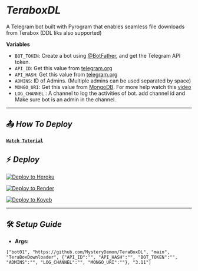 <h1 align="" id="title"><i>TeraboxDL</i></h1>

<p id="description">A Telegram bot built with Pyrogram that enables seamless file downloads from Terabox (DDL liks also supported)</p>

<b>Variables</b>
* `BOT_TOKEN`: Create a bot using [@BotFather](https://telegram.dog/BotFather), and get the Telegram API token.
* `API_ID`: Get this value from [telegram.org](https://my.telegram.org/apps)
* `API_HASH`: Get this value from [telegram.org](https://my.telegram.org/apps)
* `ADMINS`: ID of Admins. (Multiple admins can be used separated by space)
* `MONGO_URI`: Get this value from [MongoDB](https://www.mongodb.com). For more help watch this [video](https://youtu.be/1G1XwEOnxxo)
* `LOG_CHANNEL` : A channel to log the activities of bot. add channel id and Make sure bot is an admin in the channel. 

---

## 📤 ***How To Deploy***
[<b>`Watch Tutorial`</b>](#)

## ⚡️ ***Deploy***
[![Deploy to Heroku](https://www.herokucdn.com/deploy/button.svg)](https://dashboard.heroku.com/new?template=https://github.com/MysteryDemon/BotClusters/tree/master)

[![Deploy to Render](https://render.com/images/deploy-to-render-button.svg)](https://render.com/deploy?repo=https://github.com/MysteryDemon/BotClusters/tree/master)

[![Deploy to Koyeb](https://www.koyeb.com/static/images/deploy/button.svg)](https://app.koyeb.com/deploy?type=git&builder=dockerfile&repository=github.com/mysterydemon/BotClusters&branch=master&name=botclusters&ports=5000;http;/&env[CLUSTER_01]=)

---
## 🛠️ ***Setup Guide***

* **Args:**
```
["bot01", "https://github.com/MysteryDemon/TeraBoxDL", "main", "TeraBoxDownloader", {"API_ID":"", "API_HASH":"", "BOT_TOKEN":"", "ADMINS":"", "LOG_CHANNEL":"", "MONGO_URI":""}, "3.11"]
```
